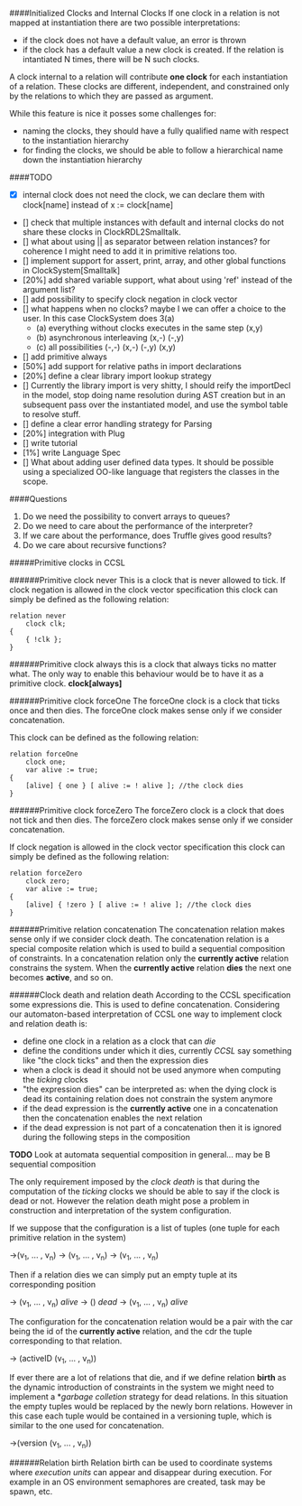 

####Initialized Clocks and Internal Clocks
If one clock in a relation is not mapped at instantiation there are two possible interpretations:
- if the clock does not have a default value, an error is thrown
- if the clock has a default value a new clock is created. If the relation is intantiated N times, there will be N such clocks.

A clock internal to a relation will contribute **one clock** for each instantiation of a relation. These clocks are different, independent, and constrained only by the relations to which they are passed as argument.

While this feature is nice it posses some challenges for:
- naming the clocks, they should have a fully qualified name with respect to the instantiation hierarchy
- for finding the clocks, we should be able to follow a hierarchical name down the instantiation hierarchy

####TODO
- [x] internal clock does not need the clock, we can declare them with clock[name] instead of x := clock[name]
- [] check that multiple instances with default and internal clocks do not share these clocks in ClockRDL2Smalltalk.
- [] what about using || as separator between relation instances? for coherence I might need to add it in primitive relations too.
- [] implement support for assert, print, array, and other global functions in ClockSystem[Smalltalk]
- [20%] add shared variable support, what about using 'ref' instead of the argument list?
- [] add possibility to specify clock negation in clock vector
- [] what happens when no clocks? maybe I we can offer a choice to the user. In this case ClockSystem does 3(a)
    - (a) everything without clocks executes in the same step (x,y)
    - (b) asynchronous interleaving (x,-) (-,y)
    - (c) all possibilities (-,-) (x,-) (-,y) (x,y)
- [] add primitive always
- [50%] add support for relative paths in import declarations
- [20%] define a clear library import lookup strategy
- [] Currently the library import is very shitty, I should reify the importDecl in the model, stop doing name resolution
 during AST creation but in an subsequent pass over the instantiated model, and use the symbol table to resolve stuff.
- [] define a clear error handling strategy for Parsing 
- [20%] integration with Plug
- [] write tutorial
- [1%] write Language Spec
- [] What about adding user defined data types. It should be possible using a specialized OO-like language that registers the classes in the scope. 

####Questions
1. Do we need the possibility to convert arrays to queues?
2. Do we need to care about the performance of the interpreter?
3. If we care about the performance, does Truffle gives good results?
4. Do we care about recursive functions?



#####Primitive clocks in CCSL

######Primitive clock never
This is a clock that is never allowed to tick.
If clock negation is allowed in the clock vector specification this clock can simply be defined as the following relation:

    relation never
        clock clk;
    {
        { !clk };
    }

######Primitive clock always
this is a clock that always ticks no matter what.
The only way to enable this behaviour would be to have it as a primitive clock. **clock[always]**

######Primitive clock forceOne
The forceOne clock is a clock that ticks once and then dies.
The forceOne clock makes sense only if we consider concatenation.

This clock can be defined as the following relation:

	relation forceOne
		clock one;
		var alive := true;
	{
		[alive] { one } [ alive := ! alive ]; //the clock dies
	}

######Primitive clock forceZero
The forceZero clock is a clock that does not tick and then dies.
The forceZero clock makes sense only if we consider concatenation.

If clock negation is allowed in the clock vector specification this clock can simply be defined as the following relation:

    relation forceZero
		clock zero;
		var alive := true;
	{
		[alive] { !zero } [ alive := ! alive ]; //the clock dies
	}

######Primitive relation concatenation
The concatenation relation makes sense only if we consider clock death.
The concatenation relation is a special composite relation which is used to build a sequential composition of constraints.
In a concatenation relation only the **currently active** relation constrains the system.
When the **currently active** relation **dies** the next one becomes **active**, and so on.

######Clock death and relation death
According to the CCSL specification some expressions die. This is used to define concatenation.
Considering our automaton-based interpretation of CCSL one way to implement clock and relation death is:

- define one clock in a relation as a clock that can *die*
- define the conditions under which it dies, currently *CCSL* say something like "the clock ticks" and then the expression dies
- when a clock is dead it should not be used anymore when computing the *ticking* clocks
- "the expression dies" can be interpreted as: when the dying clock is dead its containing relation does not constrain the system anymore
- if the dead expression is the **currently active** one in a concatenation then the concatenation enables the next relation
- if the dead expression is not part of a concatenation then it is ignored during the following steps in the composition

**TODO** Look at automata sequential composition in general... may be B sequential composition

The only requirement imposed by the *clock death* is that during the computation of the *ticking* clocks we should be able to say if the clock is dead or not.
However the relation death might pose a problem in construction and interpretation of the system configuration.

If we suppose that the configuration is a list of tuples (one tuple for each primitive relation in the system)
>
->(v<sub>1</sub>, ... , v<sub>n</sub>)
-> (v<sub>1</sub>, ... , v<sub>n</sub>)
-> (v<sub>1</sub>, ... , v<sub>n</sub>)

Then if a relation dies we can simply put an empty tuple at its corresponding position
>
-> (v<sub>1</sub>, ... , v<sub>n</sub>)  *alive*
-> ()                                    *dead*
-> (v<sub>1</sub>, ... , v<sub>n</sub>)  *alive*

The configuration for the concatenation relation would be a pair with the car being the id of the **currently active** relation, and the cdr the tuple corresponding to that relation.
>
-> (activeID (v<sub>1</sub>, ... , v<sub>n</sub>))

If ever there are a lot of relations that die, and if we define relation **birth** as the dynamic introduction of 
constraints in the system we might need to implement a **garbage colletion* strategy for dead relations. In this situation
the empty tuples would be replaced by the newly born relations. However in this case each tuple would be contained in a 
versioning tuple, which is similar to the one used for concatenation.

>
->(version (v<sub>1</sub>, ... , v<sub>n</sub>))

######Relation birth
Relation birth can be used to coordinate systems where *execution units* can appear and disappear during execution.
For example in an OS environment semaphores are created, task may be spawn, etc.